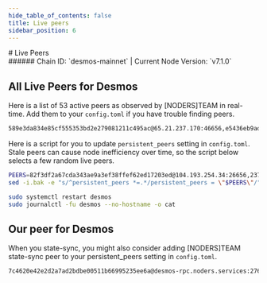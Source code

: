 ```yaml
---
hide_table_of_contents: false
title: Live peers
sidebar_position: 6
---
```


<div class="h1-with-icon icon-desmos">
# Live Peers
</div>
###### Chain ID: `desmos-mainnet` | Current Node Version: `v7.1.0`

## All Live Peers for Desmos
Here is a list of 53 active peers as observed by [NODERS]TEAM in real-time. Add them to your `config.toml` if you have trouble finding peers.

```bash
589e3da834e85cf555353bd2e279081211c495ac@65.21.237.170:46656,e5436eb9ad22ee822bf8483d44c14b228bc2b626@65.21.204.185:26656,f342a33fa1b5bd1de624093d91bfbfa29b09f3df@65.108.12.181:30656,3650e48fcec1b35e9bee070b8806d0cd7e3409f4@35.228.235.170:26656,06c8a1ad8c83376343b937a26b25dd0a053e701b@38.242.156.173:26656,311cfd5691f11ec0cb0f0b8e5303016d86fb4789@148.251.19.41:26656,22dd1c203070e0877a5af06ca4f2efd86892e1ea@23.88.72.109:26656,862f0129322c2a0872e6440e5e896cabef0146fe@185.225.232.183:26656,7e8abdf3c830c70106de4ac4aab8233ba89c794f@85.215.105.19:15601,ea012c74dee3ace618cc679ad707a4b15b3099e7@161.97.168.250:26656,9ba7ce8d39b5161fcd6cf2447010bbec42d4692b@141.94.73.39:36756,30f37b07b0b876a8f6bd5a66955df87f599f0ac7@198.244.228.162:36756,76a72552810c443d39c7ffafead34a4c96bd37e9@164.68.107.173:26656,35031426af5bd8328284e72177829c2a1e319f02@139.162.194.206:26656,6a85e45e2f056f820f5903d40f2e5519224131eb@5.10.24.70:26656,af8cf7e76cebe866689e34d0fda5a15a895e05f8@85.237.193.110:26656,6dabce67a9e75edb290bda7bf80b26aa47d87192@67.211.210.50:26656,01fc8a5adb7273463104d47de5f2068114698b11@45.79.253.104:26656,2b25b8e7870263cfaeb1fdb08cca0e23e107a039@93.159.134.157:36656,fc9bf4531ddeb66c19c8b6e541cb25e327dbef8d@103.180.28.94:26656,e6177478045e49e41e9101bd10e2e946895a3f79@172.104.53.10:26656,99be09a57ef33be2e06773ad246bb8463d439a3d@46.4.55.150:36656,6abdea284ca69bed764807afeb545387bbf059af@142.132.139.95:26656,5c86915026093f9a2f81e5910107cf14676b48fc@96.126.124.61:26656,45105c7241068904bdf5a32c86ee45979794637f@212.71.238.55:26656,77ca259c8738cfd3e2115de36ee7a99324800025@23.88.72.34:14041,58ff0d99b9a491b10c3b8d2822c6d81e45d3c607@185.249.227.231:27656,a5a82439c9505c18716bb17582897baa94d3e510@103.180.28.211:26656,a69b71dea385113cbe3ff12ed704b78ad06db3f3@172.105.7.249:26656,85d4fb8658b5fa7cab31051a2478fb8818dbb65c@148.251.43.226:36656,c0ecd778307e1cca6f65886126778c490f2ae1a1@95.111.244.78:29706,727ef71c8f0eb9055e226a5f0a3ebb2079cee1a5@185.208.207.12:26756,831f9b83fe99ff4b34cafc8895ffcda24096808f@92.253.237.250:26656,d143dd53286c60ebf7e3e33407c44510871b5766@167.235.2.246:41956,6f6ac62212453d3da9a8ae017cdab1f7ccdd8da6@203.135.132.116:26656,b9969966a3d78e4dbc14b836bc0674d7c790df19@142.132.158.93:16256,6a25b1568b5ddfd9294574b7e000c4612463a960@198.37.112.78:26656,a88221f491549618e84437b9f0f699763794e963@176.191.97.120:26656,e0e5babbb6a49b43397892418951202a776f434e@139.59.125.4:26656,b35b98f200b68e767345c86bcd0729ac4962bb2e@5.9.145.125:15601,a225d2e2dfe610993d83bf5e25025bde3ef38095@66.45.246.166:1046,4c31b270313ebe6cb67576a4e66b58331ee0be80@135.148.169.198:16256,97784074e6db8c4f8f0f1b39bd02b5fa972018a7@62.171.162.227:26656,e507fb82435b5d7fab42967f3914501d4a8a6240@159.65.4.71:26656,23721024ea06e3610ab1f6a34b51f592cd1a3589@139.162.81.104:26656,82f3df2a67cda343ae9a3ef38ffef62ed17203ed@104.193.254.34:26656,c92a747a49221fc8a431718268df6b9b15f5016d@142.132.149.171:16256,7dd680939b37af8f2df97a6d7472b69d9ff45a33@5.189.128.119:49656,2368b60c5210096c8f553664289e1c674d9a4f53@103.19.25.132:26656,308bf389c867a566f399d1c0f4ee8baf4329605f@38.242.134.253:26656,9755cab2585a2794453a5b396ef13b893393366f@65.108.212.224:46666,e6fa17d9eedbb8ac2bf777257d5bbfa99ef73392@185.144.99.38:36659,0e1566571ddd0d57d8228a4115926730ecd1e56d@148.113.8.181:16256
```

Here is a script for you to update `persistent_peers` setting in `config.toml`. Stale peers can cause node inefficiency over time, so the script below selects a few random live peers.

```bash
PEERS=82f3df2a67cda343ae9a3ef38ffef62ed17203ed@104.193.254.34:26656,23721024ea06e3610ab1f6a34b51f592cd1a3589@139.162.81.104:26656,2368b60c5210096c8f553664289e1c674d9a4f53@103.19.25.132:26656,e6177478045e49e41e9101bd10e2e946895a3f79@172.104.53.10:26656,22dd1c203070e0877a5af06ca4f2efd86892e1ea@23.88.72.109:26656
sed -i.bak -e "s/^persistent_peers *=.*/persistent_peers = \"$PEERS\"/" ~/.desmos/config/config.toml

sudo systemctl restart desmos
sudo journalctl -fu desmos --no-hostname -o cat
```

## Our peer for Desmos
When you state-sync, you might also consider adding [NODERS]TEAM state-sync peer to your persistent_peers setting in `config.toml`.

```bash
7c4620e42e2d2a7ad2bdbe00511b66995235ee6a@desmos-rpc.noders.services:27656
```
